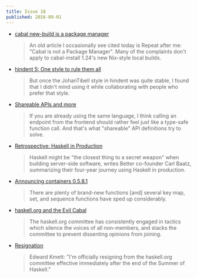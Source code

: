 ```yaml
---
title: Issue 18
published: 2016-09-01
---
```


-   [cabal new-build is a package manager](http://blog.ezyang.com/2016/08/cabal-new-build-is-a-package-manager/)

    > An old article I occasionally see cited today is Repeat after me: "Cabal is not a Package Manager". Many of the complaints don't apply to cabal-install 1.24's new Nix-style local builds.

-   [hindent 5: One style to rule them all](http://chrisdone.com/posts/hindent-5)

    > But once the JohanTibell style in hindent was quite stable, I found that I didn't mind using it while collaborating with people who prefer that style.

-   [Shareable APIs and more](https://www.spock.li/2016/08/25/shareable-apis.html)

    > If you are already using the same language, I think calling an endpoint from the frontend should rather feel just like a type-safe function call. And that's what "shareable" API definitions try to solve.

-   [Retrospective: Haskell in Production](https://www.infoq.com/news/2016/08/haskell-production-retrospective)

    > Haskell might be "the closest thing to a secret weapon" when building server-side software, writes Better co-founder Carl Baatz, summarizing their four-year journey using Haskell in production.

-   [Announcing containers 0.5.8.1](https://mail.haskell.org/pipermail/haskell-cafe/2016-August/124763.html)

    > There are plenty of brand-new functions [and] several key map, set, and sequence functions have sped up considerably.

-   [haskell.org and the Evil Cabal](https://github.com/snoyberg/snoyman.com-content/blob/a796432a685907c8017eb84c9062c20cf139367b/posts/haskell-org-evil-cabal.md)

    > The haskell.org committee has consistently engaged in tactics which silence the voices of all non-members, and stacks the committee to prevent dissenting opinions from joining.

-   [Resignation](https://np.reddit.com/r/haskell/comments/50389g/resignation/)

    > Edward Kmett: "I'm officially resigning from the haskell.org committee effective immediately after the end of the Summer of Haskell."
